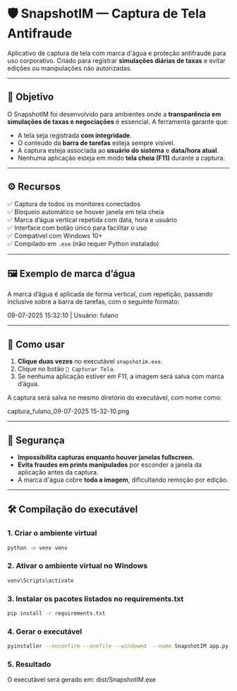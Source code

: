 # 🛡️ SnapshotIM — Captura de Tela Antifraude

Aplicativo de captura de tela com marca d'água e proteção antifraude para uso corporativo. Criado para registrar **simulações diárias de taxas** e evitar edições ou manipulações não autorizadas.

---

## 🎯 Objetivo

O SnapshotIM foi desenvolvido para ambientes onde a **transparência em simulações de taxas e negociações** é essencial. A ferramenta garante que:

- A tela seja registrada **com integridade**.
- O conteúdo da **barra de tarefas** esteja sempre visível.
- A captura esteja associada ao **usuário do sistema** e **data/hora atual**.
- Nenhuma aplicação esteja em modo **tela cheia (F11)** durante a captura.

---

## ⚙️ Recursos

✅ Captura de todos os monitores conectados  
✅ Bloqueio automático se houver janela em tela cheia  
✅ Marca d’água vertical repetida com data, hora e usuário  
✅ Interface com botão único para facilitar o uso  
✅ Compatível com Windows 10+  
✅ Compilado em `.exe` (não requer Python instalado)

---

## 🖼️ Exemplo de marca d’água

A marca d’água é aplicada de forma vertical, com repetição, passando inclusive sobre a barra de tarefas, com o seguinte formato:

09-07-2025 15:32:10 | Usuário: fulano

---

## 🚀 Como usar

1. **Clique duas vezes** no executável `snapshotim.exe`.
2. Clique no botão `📸 Capturar Tela`.
3. Se nenhuma aplicação estiver em F11, a imagem será salva com marca d’água.

A captura será salva no mesmo diretório do executável, com nome como:

captura_fulano_09-07-2025 15-32-10.png

---

## 🔐 Segurança

- **Impossibilita capturas enquanto houver janelas fullscreen.**
- **Evita fraudes em prints manipulados** por esconder a janela da aplicação antes da captura.
- A marca d'água cobre **toda a imagem**, dificultando remoção por edição.

---

## 🛠️ Compilação do executável

### 1. Criar o ambiente virtual
```bash
python -m venv venv
```

### 2. Ativar o ambiente virtual no Windows
```bash
venv\Scripts\activate
```

### 3. Instalar os pacotes listados no requirements.txt
```bash
pip install -r requirements.txt
```

### 4. Gerar o executável
```bash
pyinstaller --noconfirm --onefile --windowed  --name SnapshotIM app.py
```

### 5. Resultado
O executável será gerado em:
dist/SnapshotIM.exe
